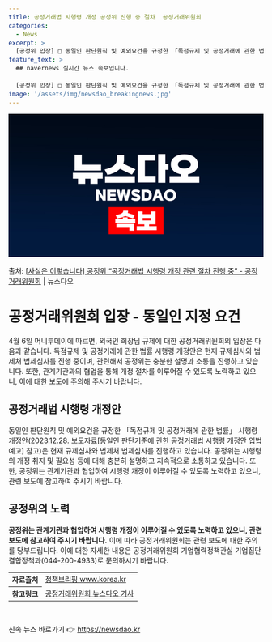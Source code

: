 ```yaml
---
title: 공정거래법 시행령 개정 공정위 진행 중 절차  공정거래위원회
categories:
  - News
excerpt: >
  [공정위 입장] □ 동일인 판단원칙 및 예외요건을 규정한 「독점규제 및 공정거래에 관한 법률」 시행령 개정안…
feature_text: >
  ## navernews 실시간 뉴스 속보입니다.

  [공정위 입장] □ 동일인 판단원칙 및 예외요건을 규정한 「독점규제 및 공정거래에 관한 법률」 시행령 개정안…
image: '/assets/img/newsdao_breakingnews.jpg'
---
```


![뉴스다오 속보](/assets/img/newsdao_breakingnews.jpg)

<p>출처: <a href="https://newsdao.kr/3544" rel="dofollow">[사실은 이렇습니다] 공정위 “공정거래법 시행령 개정 관련 절차 진행 중” - 공정거래위원회</a> | 뉴스다오</p>

<h1>공정거래위원회 입장 - 동일인 지정 요건</h1>

<p data-ke-size="size16">4월 6일 머니투데이에 따르면, 외국인 회장님 규제에 대한 공정거래위원회의 입장은 다음과 같습니다. 독점규제 및 공정거래에 관한 법률 시행령 개정안은 현재 규제심사와 법제처 법제심사를 진행 중이며, 관련해서 공정위는 충분한 설명과 소통을 진행하고 있습니다. 또한, 관계기관과의 협업을 통해 개정 절차를 이루어질 수 있도록 노력하고 있으니, 이에 대한 보도에 주의해 주시기 바랍니다.</p>

<h2 data-ke-size="size26">공정거래법 시행령 개정안</h2>

<p data-ke-size="size16">동일인 판단원칙 및 예외요건을 규정한 「독점규제 및 공정거래에 관한 법률」 시행령 개정안(2023.12.28. 보도자료[동일인 판단기준에 관한 공정거래법 시행령 개정안 입법예고] 참고)은 현재 규제심사와 법제처 법제심사를 진행하고 있습니다. 공정위는 시행령의 개정 취지 및 필요성 등에 대해 충분히 설명하고 지속적으로 소통하고 있습니다. 또한, 공정위는 관계기관과 협업하여 시행령 개정이 이루어질 수 있도록 노력하고 있으니, 관련 보도에 참고하여 주시기 바랍니다.</p>

<h2 data-ke-size="size26">공정위의 노력</h2>

<p data-ke-size="size16"><b>공정위는 관계기관과 협업하여 시행령 개정이 이루어질 수 있도록 노력하고 있으니, 관련 보도에 참고하여 주시기 바랍니다.</b> 이에 따라 공정거래위원회는 관련 보도에 대한 주의를 당부드립니다. 이에 대한 자세한 내용은 공정거래위원회 기업협력정책관실 기업집단결합정책과(044-200-4933)로 문의하시기 바랍니다.</p>

<table>
	<tr>
		<th>자료출처</th>
		<td><a href="https://www.korea.kr">정책브리핑 www.korea.kr</a></td>
	</tr>
	<tr>
		<th>참고링크</th>
		<td><a href="https://newsdao.kr/3544">공정거래위원회 뉴스다오 기사</a></td>
	</tr>
</table>
<p data-ke-size="size16">&nbsp;</p> 

신속 뉴스 바로가기 👉 <a href="https://newsdao.kr" rel="dofollow">https://newsdao.kr</a>


